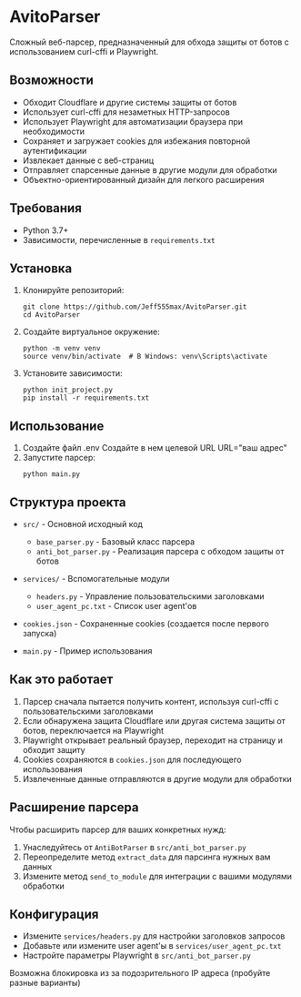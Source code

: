 # AvitoParser

Сложный веб-парсер, предназначенный для обхода защиты от ботов с использованием curl-cffi и Playwright.

## Возможности

- Обходит Cloudflare и другие системы защиты от ботов
- Использует curl-cffi для незаметных HTTP-запросов
- Использует Playwright для автоматизации браузера при необходимости
- Сохраняет и загружает cookies для избежания повторной аутентификации
- Извлекает данные с веб-страниц
- Отправляет спарсенные данные в другие модули для обработки
- Объектно-ориентированный дизайн для легкого расширения

## Требования

- Python 3.7+
- Зависимости, перечисленные в `requirements.txt`

## Установка

1. Клонируйте репозиторий:
   ```
   git clone https://github.com/Jeff555max/AvitoParser.git
   cd AvitoParser
   ```

2. Создайте виртуальное окружение:
   ```
   python -m venv venv
   source venv/bin/activate  # В Windows: venv\Scripts\activate
   ```

3. Установите зависимости:
   ```
   python init_project.py
   pip install -r requirements.txt
   ```

## Использование

1. Создайте файл .env 
   Создайте в нем целевой URL 
   URL="ваш адрес"
2. Запустите парсер:
   ```
   python main.py
   ```

## Структура проекта

- `src/` - Основной исходный код
  - `base_parser.py` - Базовый класс парсера
  - `anti_bot_parser.py` - Реализация парсера с обходом защиты от ботов

- `services/` - Вспомогательные модули
  - `headers.py` - Управление пользовательскими заголовками
  - `user_agent_pc.txt` - Список user agent'ов
- `cookies.json` - Сохраненные cookies (создается после первого запуска)
- `main.py` - Пример использования
## Как это работает

1. Парсер сначала пытается получить контент, используя curl-cffi с пользовательскими заголовками
2. Если обнаружена защита Cloudflare или другая система защиты от ботов, переключается на Playwright
3. Playwright открывает реальный браузер, переходит на страницу и обходит защиту
4. Cookies сохраняются в `cookies.json` для последующего использования
5. Извлеченные данные отправляются в другие модули для обработки

## Расширение парсера

Чтобы расширить парсер для ваших конкретных нужд:

1. Унаследуйтесь от `AntiBotParser` в `src/anti_bot_parser.py`
2. Переопределите метод `extract_data` для парсинга нужных вам данных
3. Измените метод `send_to_module` для интеграции с вашими модулями обработки

## Конфигурация

- Измените `services/headers.py` для настройки заголовков запросов
- Добавьте или измените user agent'ы в `services/user_agent_pc.txt`
- Настройте параметры Playwright в `src/anti_bot_parser.py`

Возможна блокировка из за подозрительного IP адреса (пробуйте разные варианты)